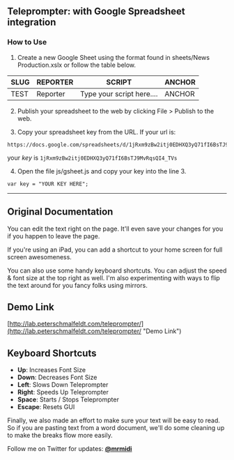 ## Teleprompter: with Google Spreadsheet integration

### How to Use
1. Create a new Google Sheet using the format found in sheets/News Production.xslx or follow the table below.

|SLUG|REPORTER|SCRIPT|ANCHOR|
|-----|-----|------|------|
|TEST|Reporter|Type your script here....|ANCHOR|

2. Publish your spreadsheet to the web by clicking File > Publish to the web. 

3. Copy your spreadsheet key from the URL. If your url is:
```
https://docs.google.com/spreadsheets/d/1jRxm9zBw2itj0EDHXQ3yQ71fI6BsTJ9MvRqsQI4_TVs/edit#gid=0
```
your *key* is `1jRxm9zBw2itj0EDHXQ3yQ71fI6BsTJ9MvRqsQI4_TVs`

4. Open the file js/gsheet.js and copy your key into the line 3.
```
var key = "YOUR KEY HERE";
```

---
## Original Documentation
You can edit the text right on the page. It'll even save your changes for you if you happen to leave the page.

If you're using an iPad, you can add a shortcut to your home screen for full screen awesomeness.

You can also use some handy keyboard shortcuts. You can adjust the speed & font size at the top right as well. I'm also experimenting with ways to flip the text around for you fancy folks using mirrors.

## Demo Link ##
[http://lab.peterschmalfeldt.com/teleprompter/](http://lab.peterschmalfeldt.com/teleprompter/ "Demo Link")

## Keyboard Shortcuts ##

- **Up**: Increases Font Size
- **Down**: Decreases Font Size
- **Left**: Slows Down Teleprompter
- **Right**: Speeds Up Teleprompter
- **Space**: Starts / Stops Teleprompter
- **Escape**: Resets GUI

Finally, we also made an effort to make sure your text will be easy to read.   So if you are pasting text from a word document, we'll do some cleaning up to make the breaks flow more easily.

Follow me on Twitter for updates: **[@mrmidi](http://twitter.com/mrmidi "Follow @mrmidi on Twitter")**
